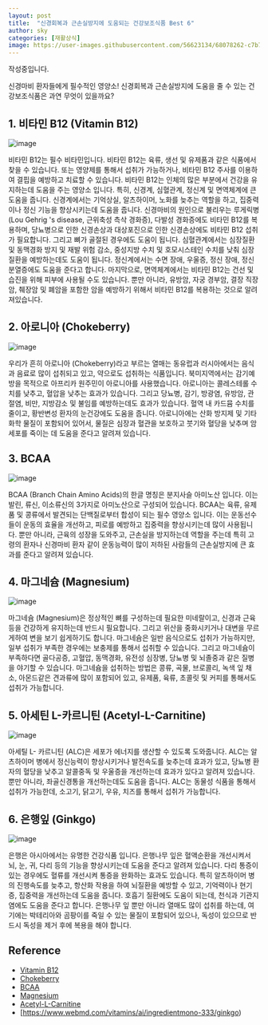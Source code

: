 ```yaml
---
layout: post
title:  "신경회복과 근손실방지에 도움되는 건강보조식품 Best 6"
author: sky
categories: [재활상식]
image: https://user-images.githubusercontent.com/56623134/68078262-c7b7f180-fe15-11e9-9f6f-2feb8993bddc.png
---
```


작성중입니다.

신경마비 환자들에게 필수적인 영양소! 신경회복과 근손실방지에 도움을 줄 수 있는 건강보조식품은 과연 무엇이 있을까요?


## 1. 비타민 B12 (Vitamin B12)

![image](https://user-images.githubusercontent.com/56623134/68073558-d0d49e80-fdd4-11e9-9944-afe020e2ffce.png)

비타민 B12는 필수 비타민입니다. 비타민 B12는 육류, 생선 및 유제품과 같은 식품에서 찾을 수 있습니다. 또는 영양제를 통해서 섭취가 가능하거나, 비타민 B12 주사를 이용하여 결핍을 예방하고 치료할 수 있습니다. 비타민 B12는 인체의 많은 부분에서 건강을 유지하는데 도움을 주는 영양소 입니다. 특히, 신경계, 심혈관계, 정신계 및 면역체계에 큰 도움을 줍니다. 신경계에서는 기억상실, 알츠하이머, 노화를 늦추는 역할을 하고, 집중력이나 정신 기능을 향상시키는데 도움을 줍니다. 신경마비의 원인으로 불리우는 루게릭병 (Lou Gehrig 's disease, 근위축성 측삭 경화증), 다발성 경화증에도 비타민 B12를 복용하며, 당뇨병으로 인한 신경손상과 대상포진으로 인한 신경손상에도 비타민 B12 섭취가 필요합니다. 그리고 뼈가 골절된 경우에도 도움이 됩니다. 심혈관계에서는 심장질환 및 동맥경화 방지 및 재발 위험 감소, 중성지방 수치 및 호모시스테인 수치를 낮춰 심장질환을 예방하는데도 도움이 됩니다. 정신계에서는 수면 장애, 우울증, 정신 장애, 정신 분열증에도 도움을 준다고 합니다. 마지막으로, 면역체계에서는 비타민 B12는 건선 및 습진을 위해 피부에 사용될 수도 있습니다.  뿐만 아니라,  유방암, 자궁 경부암, 결장 직장암, 췌장암 및 폐암을 포함한 암을 예방하기 위해서 비타민 B12를 복용하는 것으로 알려져있습니다.

## 2. 아로니아 (Chokeberry)

![image](https://user-images.githubusercontent.com/56623134/68073591-1beeb180-fdd5-11e9-9461-a591fcf0c072.png)

우리가 흔히 아로니아 (Chokeberry)라고 부르는 열매는 동유럽과 러시아에서는 음식과 음료로 많이 섭취되고 있고, 약으로도 섭취하는 식품입니다. 북미지역에서는 감기예방을 목적으로 아프리카 원주민이 아로니아를 사용했습니다. 아로니아는 콜레스테롤 수치를 낮추고, 혈압을 낮추는 효과가 있습니다. 그리고 당뇨병, 감기, 방광염, 유방암, 관절염, 비만, 지방감소 및 불임를 예방하는데도 효과가 있습니다. 혈역 내 카드뮴 수치를 줄이고, 황반변성 환자의 눈건강에도 도움을 줍니다.
아로니아에는 산화 방지제 및 기타 화학 물질이 포함되어 있어서, 물질은 심장과 혈관을 보호하고 붓기와 혈당을 낮추며 암 세포를 죽이는 데 도움을 준다고 알려져 있습니다.

## 3. BCAA

![image](https://user-images.githubusercontent.com/56623134/68079028-b676e100-fe25-11e9-8c48-683c38718854.png)

BCAA (Branch Chain Amino Acids)의 한글 명칭은  분지사슬 아미노산 입니다. 이는 발린, 류신, 이소류신의 3가지로 아미노산으로 구성되어 있습니다. BCAA는 육류, 유제품 및 콩류에서 발견되는 단백질로부터 합성이 되는 필수 영양소 입니다. 이는 운동선수들이 운동의 효율을 개선하고, 피로를 예방하고 집중력을 향상시키는데 많이 사용됩니다. 뿐만 아니라, 근육의 성장을 도와주고, 근손실을 방지하는데 역할을 주는데 특히 고령의 환자나 신경마비 환자 같이 운동능력이 많이 저하된 사람들의 근손실방지에 큰 효과를 준다고 알려져 있습니다.

## 4. 마그네슘 (Magnesium)

![image](https://user-images.githubusercontent.com/56623134/68073849-adf7b980-fdd7-11e9-8329-274b6ecee1ed.png)

마그네슘 (Magnesium)은 정상적인 뼈를 구성하는데 필요한 미네랄이고, 신경과 근육 등을 건강하게 유지하는데 반드시 필요합니다. 그리고 위산을 중화시키거나 대변을 무르게하여 변을 보기 쉽게하기도 합니다. 마그네슘은 일반 음식으로도 섭취가 가능하지만, 일부 섭취가 부족한 경우에는 보충제를 통해서 섭취할 수 있습니다. 그리고 마그네슘이 부족하다면 골다공증, 고혈압, 동맥경화, 유전성 심장병, 당뇨병 및 뇌졸중과 같은 질병을 야기할 수 있습니다. 마그네슘을 섭취하는 방법은  콩류, 곡물, 브로콜리, 녹색 잎 채소, 아몬드같은 견과류에 많이 포함되어 있고, 유제품, 육류, 초콜릿 및 커피를 통해서도 섭취가 가능합니다.

## 5. 아세틴 L-카르니틴 (Acetyl-L-Carnitine)

![image](https://user-images.githubusercontent.com/56623134/68079057-271dfd80-fe26-11e9-80d2-2b5f110b4e38.png)

아세틸 L- 카르니틴 (ALC)은 세포가 에너지를 생산할 수 있도록 도와줍니다. ALC는 알츠하이머 병에서 정신능력이 향상시키거나 발전속도를 늦추는데 효과가 있고, 당뇨병 환자의 혈당을 낮추고 알콜중독 및 우울증을 개선하는데 효과가 있다고 알려져 있습니다. 뿐만 아니라, 좌골신경통을 개선하는데도 도움을 줍니다. ALC는 동물성 식품을 통해서 섭취가 가능한데, 소고기, 닭고기, 우유, 치즈를 통해서 섭취가 가능합니다.

## 6. 은행잎 (Ginkgo)

![image](https://user-images.githubusercontent.com/56623134/68079129-b972d100-fe27-11e9-83b2-7dab600e77a4.png)

은행은 아시아에서는 유명한 건강식품 입니다. 은행나무 잎은 혈액순환을 개선시켜서 뇌, 눈, 귀, 다리 등의 기능을 향상시키는데 도움을 준다고 알려져 있습니다. 다리 통증이 있는 경우에도 혈류를 개선시켜 통증을 완화하는 효과도 있습니다. 특히 알츠하이머 병의 진행속도를 늦추고, 항산화 작용을 하여 뇌질환을 예방할 수 있고, 기억력이나 현기증, 집중력을 개선하는데 도움을 줍니다. 호흡기 질환에도 도움이 되는데, 천식과 기관지염에도 도움을 준다고 합니다. 은행나무 잎 뿐만 아니라 열매도 많이 섭취를 하는데, 여기에는 박테리아와 곰팡이를 죽일 수 있는 물질이 포함되어 있으나, 독성이 있으므로 반드시 독성을 제거 후에 복용을 해야 합니다.

## Reference
- [Vitamin B12](https://www.webmd.com/vitamins/ai/ingredientmono-926/vitamin-b12)
- [Chokeberry](https://www.webmd.com/vitamins-supplements/ingredientmono-1558-chokeberry.aspx)
- [BCAA](https://www.webmd.com/vitamins/ai/ingredientmono-1005/branched-chain-amino-acids)
- [Magnesium](https://www.webmd.com/vitamins/ai/ingredientmono-998/magnesium)
- [Acetyl-L-Carnitine](https://www.webmd.com/vitamins-and-supplements/acetyl-l-carnitine-uses-risks)
- [https://www.webmd.com/vitamins/ai/ingredientmono-333/ginkgo)
